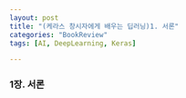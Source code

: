```yaml
---
layout: post
title: "(케라스 창시자에게 배우는 딥러닝)1. 서론"
categories: "BookReview"
tags: [AI, DeepLearning, Keras]

---
```



### 1장. 서론

